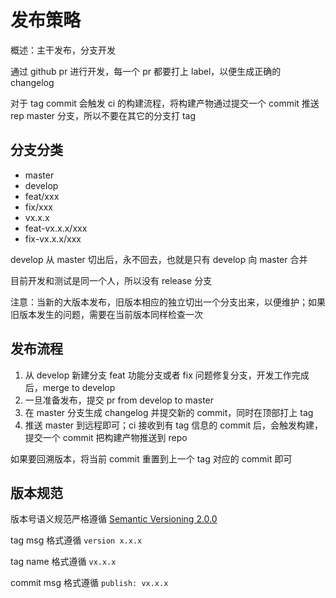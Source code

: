 # 发布策略

概述：主干发布，分支开发

通过 github pr 进行开发，每一个 pr 都要打上 label，以便生成正确的 changelog

对于 tag commit 会触发 ci 的构建流程，将构建产物通过提交一个 commit 推送 rep master 分支，所以不要在其它的分支打 tag

## 分支分类

- master
- develop
- feat/xxx
- fix/xxx
- vx.x.x
- feat-vx.x.x/xxx
- fix-vx.x.x/xxx

develop 从 master 切出后，永不回去，也就是只有 develop 向 master 合并

目前开发和测试是同一个人，所以没有 release 分支

注意：当新的大版本发布，旧版本相应的独立切出一个分支出来，以便维护；如果旧版本发生的问题，需要在当前版本同样检查一次

## 发布流程

1. 从 develop 新建分支 feat 功能分支或者 fix 问题修复分支，开发工作完成后，merge to develop
2. 一旦准备发布，提交 pr from develop to master
3. 在 master 分支生成 changelog 并提交新的 commit，同时在顶部打上 tag
4. 推送 master 到远程即可；ci 接收到有 tag 信息的 commit 后，会触发构建，提交一个 commit 把构建产物推送到 repo

如果要回溯版本，将当前 commit 重置到上一个 tag 对应的 commit 即可

## 版本规范

版本号语义规范严格遵循 [Semantic Versioning 2.0.0](https://semver.org/lang/zh-CN/)

tag msg 格式遵循 `version x.x.x`

tag name 格式遵循 `vx.x.x`

commit msg 格式遵循 `publish: vx.x.x`
